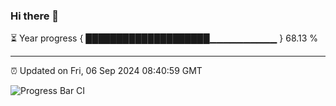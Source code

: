 ### Hi there 👋

⏳ Year progress { ████████████████████▁▁▁▁▁▁▁▁▁▁ } 68.13 %

---

⏰ Updated on Fri, 06 Sep 2024 08:40:59 GMT

![Progress Bar CI](https://github.com/IshwaranRudhara/GIT-ACTION/workflows/Progress%20Bar%20CI/badge.svg)
